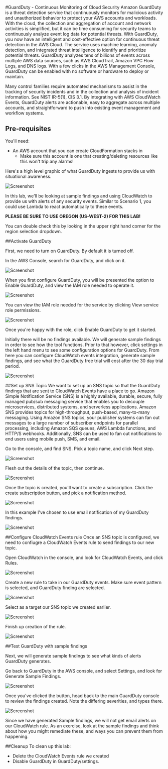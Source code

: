 #GuardDuty - Continuous Monitoring of Cloud Security
Amazon GuardDuty is a threat detection service that continuously monitors for malicious activity and unauthorized behavior to protect your AWS accounts and workloads. With the cloud, the collection and aggregation of account and network activities is simplified, but it can be time consuming for security teams to continuously analyze event log data for potential threats. With GuardDuty, you now have an intelligent and cost-effective option for continuous threat detection in the AWS Cloud. The service uses machine learning, anomaly detection, and integrated threat intelligence to identify and prioritize potential threats. GuardDuty analyzes tens of billions of events across multiple AWS data sources, such as AWS CloudTrail, Amazon VPC Flow Logs, and DNS logs. With a few clicks in the AWS Management Console, GuardDuty can be enabled with no software or hardware to deploy or maintain. 

Many control families require automated mechanisms to assist in the tracking of security incidents and in the collection and analysis of incident information. See NIST IR-5(1), CIS 3.1. By integrating with AWS CloudWatch Events, GuardDuty alerts are actionable, easy to aggregate across multiple accounts, and straightforward to push into existing event management and workflow systems.

## Pre-requisites
You'll need:

* An AWS account that you can create CloudFormation stacks in
    * Make sure this account is one that creating/deleting resources like this won't trip any alarms!
    
Here's a high level graphic of what GuardDuty ingests to provide us with situational awareness. 

![Screenshot](images/scenario3.png)

In this lab, we'll be looking at sample findings and using CloudWatch to provide us with alerts of any security events. Similar to Scenario 1, you could use Lambda to react automatically to these events.

**PLEASE BE SURE TO USE OREGON (US-WEST-2) FOR THIS LAB!**

You can double check this by looking in the upper right hand corner for the region selection dropdown.

##Activate GuardDuty

First, we need to turn on GuardDuty. By default it is turned off.

In the AWS Console, search for GuardDuty, and click on it. 

![Screenshot](images/guardduty-getstarted.png)

When you first configure GuardDuty, you will be presented the option to Enable GuardDuty, and view the IAM role needed to operate it.

![Screenshot](images/enable-guardduty.png)

You can view the IAM role needed for the service by clicking View service role permissions.

![Screenshot](images/guardduty-service-role.png)

Once you're happy with the role, click Enable GuardDuty to get it started.

Initially there will be no findings available. We will generate sample findings in order to see how the tool functions. Prior to that however, click settings in the left hand menu to see some configuration options for GuardDuty. From here you can configure CloudWatch events integration, generate sample findings, and see what the GuardDuty free trial will cost after the 30 day trial period.

![Screenshot](images/guardduty-free-trial.png)

##Set up SNS Topic
We want to set up an SNS topic so that the GuardDuty findings that are sent to CloudWatch Events have a place to go. Amazon Simple Notification Service (SNS) is a highly available, durable, secure, fully managed pub/sub messaging service that enables you to decouple microservices, distributed systems, and serverless applications. Amazon SNS provides topics for high-throughput, push-based, many-to-many messaging. Using Amazon SNS topics, your publisher systems can fan out messages to a large number of subscriber endpoints for parallel processing, including Amazon SQS queues, AWS Lambda functions, and HTTP/S webhooks. Additionally, SNS can be used to fan out notifications to end users using mobile push, SMS, and email. 

Go to the console, and find SNS. Pick a topic name, and click Next step.

![Screenshot](images/guardduty-sns-topic.png)

Flesh out the details of the topic, then continue.

![Screenshot](images/guardduty-createtopic.png)

Once the topic is created, you'll want to create a subscription. Click the create subscription button, and pick a notification method. 

![Screenshot](images/guardduty-create-subscription.png)

In this example I've chosen to use email notification of my GuardDuty findings.

![Screenshot](images/create-subscription-details.png)

##Configure CloudWatch Events rule
Once an SNS topic is configured, we need to confiugre a CloudWatch Events rule to send findings to our new topic.

Open CloudWatch in the console, and look for CloudWatch Events, and click Rules.

![Screenshot](images/events.png)

Create a new rule to take in our GuardDuty events. Make sure event pattern is selected, and GuardDuty finding are selected.

![Screenshot](images/guardduty-cwe-rule.png)

Select as a target our SNS topic we created earlier.

![Screenshot](images/guardduty-cwe-target.png)

Finish up creation of the rule.

![Screenshot](images/guardduty-cwe-rule-details.png)

##Test GuardDuty with sample findings

Next, we will generate sample findings to see what kinds of alerts GuardDuty generates. 

Go back to GuardDuty in the AWS console, and select Settings, and look for Generate Sample Findings.

![Screenshot](images/guardduty-generate-sample-findings.png)

Once you've clicked the button, head back to the main GuardDuty console to review the findings created. Note the differing severities, and types there.

![Screenshot](images/guardduty-sample-findings.png)

Since we have generated Sample findings, we will not get email alerts on our CloudWatch rule. As an exercise, look at the sample findings and think about how you might remediate these, and ways you can prevent them from happening.

##Cleanup
To clean up this lab:

* Delete the CloudWatch Events rule we created
* Disable GuardDuty in GuardDuty/settings.



